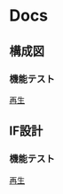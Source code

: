 # Docs 

## 構成図

### 機能テスト

[再生](構成図/機能テスト/再生/再生.md)

## IF設計

### 機能テスト

[再生](インターフェース設計/機能テスト/再生/再生.md)
